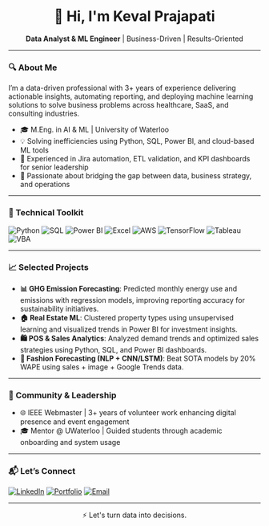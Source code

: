 <h1 align="center">👋 Hi, I'm Keval Prajapati</h1>
<p align="center">
  <b>Data Analyst & ML Engineer</b> | Business-Driven | Results-Oriented  
</p>

---

### 🔍 About Me

I’m a data-driven professional with 3+ years of experience delivering actionable insights, automating reporting, and deploying machine learning solutions to solve business problems across healthcare, SaaS, and consulting industries.

- 🎓 M.Eng. in AI & ML | University of Waterloo  
- 💡 Solving inefficiencies using Python, SQL, Power BI, and cloud-based ML tools  
- 💼 Experienced in Jira automation, ETL validation, and KPI dashboards for senior leadership  
- 🧠 Passionate about bridging the gap between data, business strategy, and operations  

---

### 🧰 Technical Toolkit

![Python](https://img.shields.io/badge/-Python-333333?style=flat&logo=python)
![SQL](https://img.shields.io/badge/-SQL-333333?style=flat&logo=postgresql)
![Power BI](https://img.shields.io/badge/-PowerBI-333333?style=flat&logo=power-bi)
![Excel](https://img.shields.io/badge/-Excel-333333?style=flat&logo=microsoft-excel)
![AWS](https://img.shields.io/badge/-AWS-333333?style=flat&logo=amazon-aws)
![TensorFlow](https://img.shields.io/badge/-TensorFlow-333333?style=flat&logo=tensorflow)
![Tableau](https://img.shields.io/badge/-Tableau-333333?style=flat&logo=tableau)
![VBA](https://img.shields.io/badge/-VBA-333333?style=flat&logo=windows)

---

### 📈 Selected Projects

- **📊 GHG Emission Forecasting**: Predicted monthly energy use and emissions with regression models, improving reporting accuracy for sustainability initiatives.
- **🏠 Real Estate ML**: Clustered property types using unsupervised learning and visualized trends in Power BI for investment insights.
- **🛍️ POS & Sales Analytics**: Analyzed demand trends and optimized sales strategies using Python, SQL, and Power BI dashboards.
- **🧵 Fashion Forecasting (NLP + CNN/LSTM)**: Beat SOTA models by 20% WAPE using sales + image + Google Trends data.

---

### 🤝 Community & Leadership

- 🌐 IEEE Webmaster | 3+ years of volunteer work enhancing digital presence and event engagement  
- 🎓 Mentor @ UWaterloo | Guided students through academic onboarding and system usage

---

### 📬 Let’s Connect

[![LinkedIn](https://img.shields.io/badge/-LinkedIn-0A66C2?style=flat&logo=linkedin&logoColor=white)](https://[www.linkedin.com/in/kevalprajapati/](https://www.linkedin.com/in/keval-prajapati4444/))
[![Portfolio](https://img.shields.io/badge/-Portfolio-black?style=flat&logo=github)](https://kevalprajapati.github.io)
[![Email](https://img.shields.io/badge/-Email-D14836?style=flat&logo=gmail&logoColor=white)](mailto:keval811p@gmail.com)

---

<p align="center">⚡ Let's turn data into decisions.</p>
